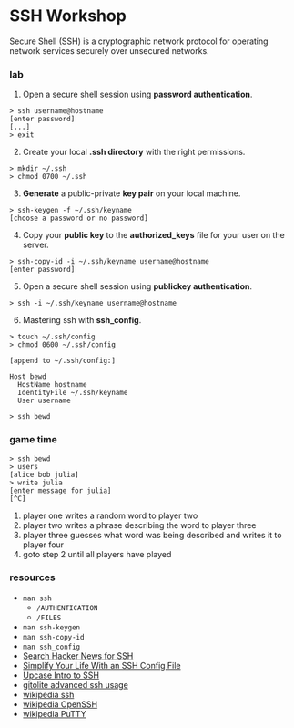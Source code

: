 # SSH Workshop

Secure Shell (SSH) is a cryptographic network protocol for operating network services securely over unsecured networks.

### lab

1. Open a secure shell session using **password authentication**.

  ```
  > ssh username@hostname
  [enter password]
  [...]
  > exit
  ```

2. Create your local **.ssh directory** with the right permissions.

  ```
  > mkdir ~/.ssh
  > chmod 0700 ~/.ssh
  ```

3. **Generate** a public-private **key pair** on your local machine.

  ```
  > ssh-keygen -f ~/.ssh/keyname
  [choose a password or no password]
  ```

4. Copy your **public key** to the **authorized_keys** file for your user on the server.

  ```
  > ssh-copy-id -i ~/.ssh/keyname username@hostname
  [enter password]
  ```

5. Open a secure shell session using **publickey authentication**.

  ```
  > ssh -i ~/.ssh/keyname username@hostname
  ```

6. Mastering ssh with **ssh_config**.

  ```
  > touch ~/.ssh/config
  > chmod 0600 ~/.ssh/config
  ```
  ```
  [append to ~/.ssh/config:]

  Host bewd
    HostName hostname
    IdentityFile ~/.ssh/keyname
    User username
  ```
  ```
  > ssh bewd
  ```

### game time

  ```
  > ssh bewd
  > users
  [alice bob julia]
  > write julia
  [enter message for julia]
  [^C]
  ```

  1. player one writes a random word to player two
  2. player two writes a phrase describing the word to player three
  3. player three guesses what word was being described and writes it to player four
  4. goto step 2 until all players have played

### resources

- `man ssh`
  - `/AUTHENTICATION`
  - `/FILES`
- `man ssh-keygen`
- `man ssh-copy-id`
- `man ssh_config`
- [Search Hacker News for SSH](https://hn.algolia.com/?query=ssh)
- [Simplify Your Life With an SSH Config File](http://nerderati.com/2011/03/17/simplify-your-life-with-an-ssh-config-file/)
- [Upcase Intro to SSH](https://thoughtbot.com/upcase/videos/intro-to-ssh)
- [gitolite advanced ssh usage](http://gitolite.com/gitolite/ssh.html)
- [wikipedia ssh](https://en.wikipedia.org/wiki/Secure_Shell)
- [wikipedia OpenSSH](https://en.wikipedia.org/wiki/OpenSSH)
- [wikipedia PuTTY](https://en.wikipedia.org/wiki/PuTTY)

